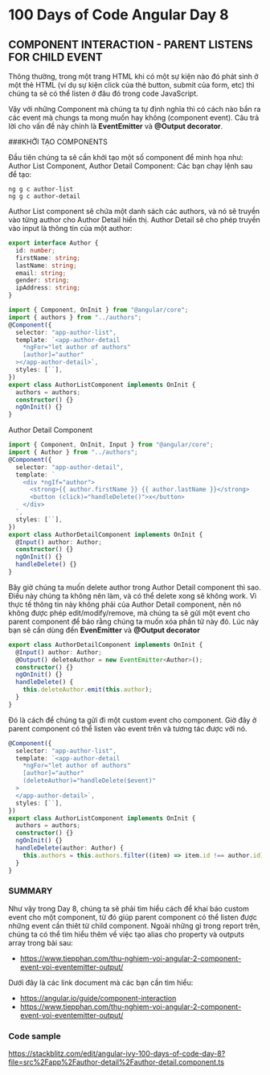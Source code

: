 # 100 Days of Code Angular Day 8

## COMPONENT INTERACTION - PARENT LISTENS FOR CHILD EVENT

Thông thường, trong một trang HTML khi có một sự kiện nào đó phát sinh ở một thẻ HTML (ví dụ sự kiện click của thẻ button, submit của form, etc) thì chúng ta sẽ có thể listen ở đâu đó trong code JavaScript.

Vậy với những Component mà chúng ta tự định nghĩa thì có cách nào bắn ra các event mà chungs ta mong muốn hay không (component event). Câu trả lời cho vấn đề này chính là **EventEmitter** và **@Output decorator**.

###KHỞI TẠO COMPONENTS

Đầu tiên chúng ta sẽ cần khởi tạo một số component để minh họa như: Author List Component, Author Detail Component: Các bạn chạy lệnh sau để tạo:

``` 
ng g c author-list
ng g c author-detail
```

Author List component sẽ chứa một danh sách các authors, và nó sẽ truyền vào từng author cho Author Detail hiển thị. Author Detail sẽ cho phép truyền vào input là thông tin của một author:

``` typescript
export interface Author {
  id: number;
  firstName: string;
  lastName: string;
  email: string;
  gender: string;
  ipAddress: string;
}
```

``` typescript
import { Component, OnInit } from "@angular/core";
import { authors } from "../authors";
@Component({
  selector: "app-author-list",
  template: `<app-author-detail
    *ngFor="let author of authors"
    [author]="author"
  ></app-author-detail>`,
  styles: [``],
})
export class AuthorListComponent implements OnInit {
  authors = authors;
  constructor() {}
  ngOnInit() {}
}
```

Author Detail Component

``` typescript
import { Component, OnInit, Input } from "@angular/core";
import { Author } from "../authors";
@Component({
  selector: "app-author-detail",
  template: `
    <div *ngIf="author">
      <strong>{{ author.firstName }} {{ author.lastName }}</strong>
      <button (click)="handleDelete()">x</button>
    </div>
  `,
  styles: [``],
})
export class AuthorDetailComponent implements OnInit {
  @Input() author: Author;
  constructor() {}
  ngOnInit() {}
  handleDelete() {}
}
```

Bây giờ chúng ta muốn delete author trong Author Detail component thì sao. Điều này chúng ta không nên làm, và có thể delete xong sẽ không work. Vì thực tế thông tin này không phải của Author Detail component, nên nó không được phép edit/modify/remove, mà chúng ta sẽ gửi một event cho parent component để báo rằng chúng ta muốn xóa phần tử này đó. Lúc này bạn sẽ cần dùng đến **EvenEmitter** và **@Output decorator**

``` typescript
export class AuthorDetailComponent implements OnInit {
  @Input() author: Author;
  @Output() deleteAuthor = new EventEmitter<Author>();
  constructor() {}
  ngOnInit() {}
  handleDelete() {
    this.deleteAuthor.emit(this.author);
  }
}
```

Đó là cách để chúng ta gửi đi một custom event cho component. Giờ đây ở parent component có thể listen vào event trên và tương tác được với nó.

``` typescript
@Component({
  selector: "app-author-list",
  template: `<app-author-detail
    *ngFor="let author of authors"
    [author]="author"
    (deleteAuthor)="handleDelete($event)"
  >
  </app-author-detail>`,
  styles: [``],
})
export class AuthorListComponent implements OnInit {
  authors = authors;
  constructor() {}
  ngOnInit() {}
  handleDelete(author: Author) {
    this.authors = this.authors.filter((item) => item.id !== author.id);
  }
}
```

### SUMMARY

Như vậy trong Day 8, chúng ta sẽ phải tìm hiểu cách để khai báo custom event cho một component, từ đó giúp parent component có thể listen được những event cần thiêt từ child component. Ngoài những gì trong report trên, chúng ta có thể tìm hiểu thêm về việc tạo alias cho property và outputs array trong bài sau:

- https://www.tiepphan.com/thu-nghiem-voi-angular-2-component-event-voi-eventemitter-output/

Dưới đây là các link document mà các bạn cần tìm hiểu:

- https://angular.io/guide/component-interaction
- https://www.tiepphan.com/thu-nghiem-voi-angular-2-component-event-voi-eventemitter-output/

### Code sample
https://stackblitz.com/edit/angular-ivy-100-days-of-code-day-8?file=src%2Fapp%2Fauthor-detail%2Fauthor-detail.component.ts